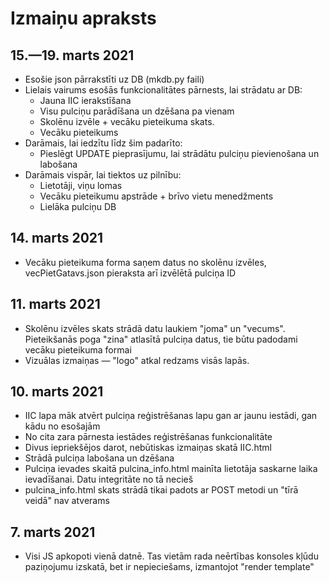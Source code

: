 # Izmaiņu apraksts

## 15.—19. marts 2021
* Esošie json pārrakstīti uz DB (mkdb.py faili)
* Lielais vairums esošās funkcionalitātes pārnests, lai strādatu ar DB:
  * Jauna IIC ierakstīšana
  * Visu pulciņu parādīšana un dzēšana pa vienam
  * Skolēnu izvēle + vecāku pieteikuma skats.
  * Vecāku pieteikums
* Darāmais, lai iedzītu līdz šim padarīto:
  * Pieslēgt UPDATE pieprasījumu, lai strādātu pulciņu pievienošana un labošana
* Darāmais vispār, lai tiektos uz pilnību:
  * Lietotāji, viņu lomas
  * Vecāku pieteikumu apstrāde + brīvo vietu menedžments
  * Lielāka pulciņu DB


## 14. marts 2021
* Vecāku pieteikuma forma saņem datus no skolēnu izvēles, vecPietGatavs.json pieraksta arī izvēlētā pulciņa ID

## 11. marts 2021
* Skolēnu izvēles skats strādā datu laukiem "joma" un "vecums". Pieteikšanās poga "zina" atlasītā pulciņa datus, tie būtu padodami vecāku pieteikuma formai
* Vizuālas izmaiņas — "logo" atkal redzams visās lapās.


## 10. marts 2021
* IIC lapa māk atvērt pulciņa reģistrēšanas lapu gan ar jaunu iestādi, gan kādu no esošajām
* No cita zara pārnesta iestādes reģistrēšanas funkcionalitāte
* Divus iepriekšējos darot, nebūtiskas izmaiņas skatā IIC.html
* Strādā pulciņa labošana un dzēšana
* Pulciņa ievades skaitā pulcina_info.html mainīta lietotāja saskarne laika ievadīšanai. Datu integritāte no tā necieš
* pulcina_info.html skats strādā tikai padots ar POST metodi un "tīrā veidā" nav atverams


## 7. marts 2021
* Visi JS apkopoti vienā datnē. Tas vietām rada neērtības konsoles kļūdu paziņojumu izskatā, bet ir nepieciešams, izmantojot "render template"



